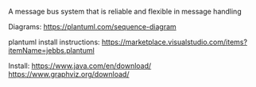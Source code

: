 A message bus system that is reliable and flexible in message handling

Diagrams: https://plantuml.com/sequence-diagram

plantuml
    install instructions: https://marketplace.visualstudio.com/items?itemName=jebbs.plantuml

Install:
    https://www.java.com/en/download/
    https://www.graphviz.org/download/